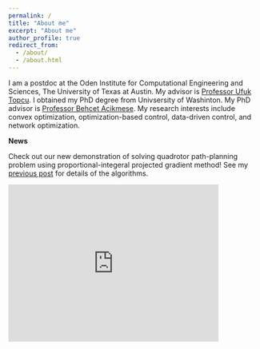 ```yaml
---
permalink: /
title: "About me"
excerpt: "About me"
author_profile: true
redirect_from: 
  - /about/
  - /about.html
---
```


I am a postdoc at the Oden Institute for Computational Engineering and Sciences, The University of Texas at Austin. My advisor is [Professor Ufuk Topcu](https://www.ae.utexas.edu/people/faculty/faculty-directory/topcu). I obtained my PhD degree from Univsersity of Washinton. My PhD advisor is [Professor Behcet Acikmese](https://www.aa.washington.edu/facultyfinder/behcet-acikmese). My research interests include convex optimization, optimization-based control, data-driven control, and network optimization.

**News**

Check out our new demonstration of solving quadrotor path-planning problem using proportional-integeral projected gradient method! See my [previous post](https://yueyu19.github.io/posts/2012/08/pipg/) for details of the algorithms.  

<iframe width="420" height="315" src="https://youtu.be/jieRSmQwHTU" frameborder="0"></iframe>

